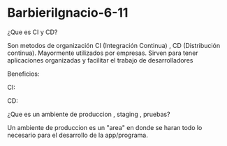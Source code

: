 # BarbieriIgnacio-6-11
¿Que es CI y CD? 

Son metodos de organización CI (Integración Continua) , CD (Distribución continua). Mayormente utilizados por empresas. Sirven para tener aplicaciones organizadas y facilitar el trabajo de desarrolladores
 
Beneficios:

CI:

CD:

¿Que es un ambiente de produccion , staging , pruebas?

Un ambiente de produccion es un "area" en donde se haran todo lo necesario para el desarrollo de la app/programa.

